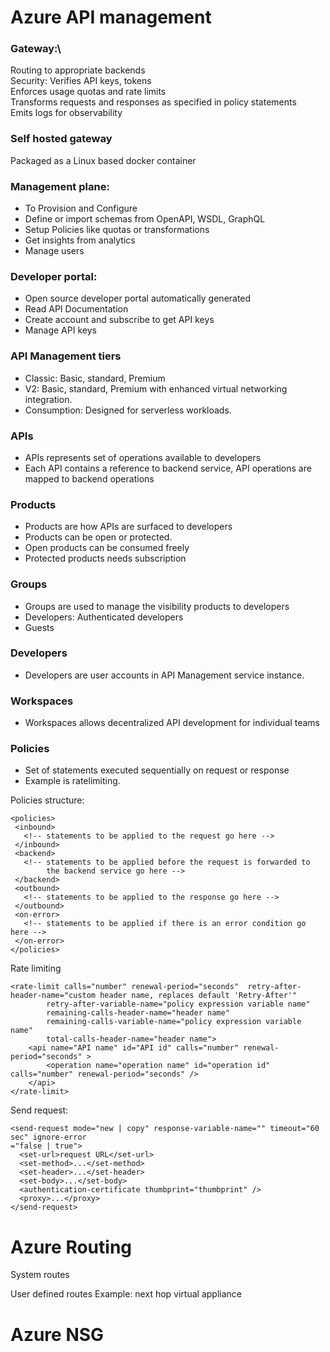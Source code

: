 
# Azure API management

### Gateway:\
Routing to appropriate backends\
Security: Verifies API keys, tokens\
Enforces usage quotas and rate limits\
Transforms requests and responses as specified in policy statements\
Emits logs for observability

### Self hosted gateway
Packaged as a Linux based docker container

### Management plane:
- To Provision and Configure
- Define or import schemas from OpenAPI, WSDL, GraphQL
- Setup Policies like quotas or transformations
- Get insights from analytics
- Manage users


### Developer portal:
- Open source developer portal automatically generated
- Read API Documentation
- Create account and subscribe to get API keys
- Manage API keys

### API Management tiers
- Classic: Basic, standard, Premium
- V2: Basic, standard, Premium with enhanced virtual networking integration.
- Consumption: Designed for serverless workloads.
### APIs
- APIs represents set of operations available to developers
- Each API contains a reference to backend service, API operations are mapped to backend operations
### Products
- Products are how APIs are surfaced to developers
- Products can be open or protected.
- Open products can be consumed freely
- Protected products needs subscription

### Groups
- Groups are used to manage the visibility products to developers
- Developers: Authenticated developers
- Guests

### Developers
- Developers are user accounts in API Management service instance.

### Workspaces
- Workspaces allows decentralized API development for individual teams

### Policies
 - Set of statements executed sequentially on request or response
 - Example is ratelimiting.
 
 Policies structure:

 ```xml:
 <policies>
  <inbound>
    <!-- statements to be applied to the request go here -->
  </inbound>
  <backend>
    <!-- statements to be applied before the request is forwarded to 
         the backend service go here -->
  </backend>
  <outbound>
    <!-- statements to be applied to the response go here -->
  </outbound>
  <on-error>
    <!-- statements to be applied if there is an error condition go here -->
  </on-error>
</policies> 
 ```

Rate limiting

```xml:
<rate-limit calls="number" renewal-period="seconds"  retry-after-header-name="custom header name, replaces default 'Retry-After'" 
        retry-after-variable-name="policy expression variable name"
        remaining-calls-header-name="header name"  
        remaining-calls-variable-name="policy expression variable name"
        total-calls-header-name="header name">
    <api name="API name" id="API id" calls="number" renewal-period="seconds" >
        <operation name="operation name" id="operation id" calls="number" renewal-period="seconds" />
    </api>
</rate-limit>
```
Send request:
```xml:
<send-request mode="new | copy" response-variable-name="" timeout="60 sec" ignore-error
="false | true">
  <set-url>request URL</set-url>
  <set-method>...</set-method>
  <set-header>...</set-header>
  <set-body>...</set-body>
  <authentication-certificate thumbprint="thumbprint" />
  <proxy>...</proxy>
</send-request>
```


 # Azure Routing
 System routes

 User defined routes
Example: next hop virtual appliance

 # Azure NSG

























